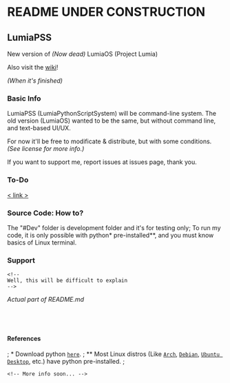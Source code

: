 # README UNDER CONSTRUCTION

## LumiaPSS
New version of *(Now dead)* LumiaOS (Project Lumia)

Also visit the [wiki](https://github.com/FuzzyTheFoxx/LumiaPSS/wiki)!

*(When it's finished)*

### Basic Info
LumiaPSS (LumiaPythonScriptSystem) will be command-line system.
The old version (LumiaOS) wanted to be the same, but without command line, and text-based UI/UX.

For now it'll be free to modificate & distribute, but with some conditions. *(See license for more info.)*

If you want to support me, report issues at issues page, thank you.

### To-Do
[< link >](https://trello.com/b/tPTr3xpf/terranian-translator)

### Source Code: How to?
The "#Dev" folder is development folder and it's for testing only;
To run my code, it is only possible with python* pre-installed**, and you must know basics of Linux terminal.

### Support
```
<!--
Well, this will be difficult to explain
-->
```
*Actual part of README.md*

⠀
--
#### References
; *  Download python [`here`](https://www.python.org/downloads/). ; ** Most Linux distros (Like [`Arch`](https://archlinux.org), [`Debian`](https://debian.org), [`Ubuntu Desktop`](https://ubuntu.com/download/desktop), etc.) have python pre-installed. ;

```
<!-- More info soon... -->
```
